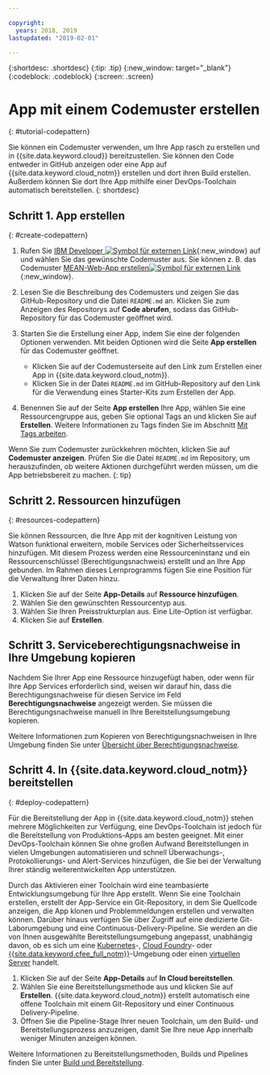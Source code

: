 ```yaml
---

copyright:
  years: 2018, 2019
lastupdated: "2019-02-01"

---
```


{:shortdesc: .shortdesc}
{:tip: .tip}
{:new_window: target="_blank"}
{:codeblock: .codeblock}
{:screen: .screen}

# App mit einem Codemuster erstellen
{: #tutorial-codepattern}

Sie können ein Codemuster verwenden, um Ihre App rasch zu erstellen und in {{site.data.keyword.cloud}} bereitzustellen. Sie können den Code entweder in GitHub anzeigen oder eine App auf {{site.data.keyword.cloud_notm}} erstellen und dort ihren Build erstellen. Außerdem können Sie dort Ihre App mithilfe einer DevOps-Toolchain automatisch bereitstellen.
{: shortdesc}

## Schritt 1. App erstellen
{: #create-codepattern}

1. Rufen Sie [IBM Developer ![Symbol für externen Link](../../icons/launch-glyph.svg "Symbol für externen Link")](https://developer.ibm.com/patterns/){:new_window} auf und wählen Sie das gewünschte Codemuster aus. Sie können z. B. das Codemuster [MEAN-Web-App erstellen![Symbol für externen Link](../../icons/launch-glyph.svg "Symbol für externen Link")](https://developer.ibm.com/patterns/build-a-mean-web-app/){:new_window}.

2. Lesen Sie die Beschreibung des Codemusters und zeigen Sie das GitHub-Repository und die Datei `README.md` an. Klicken Sie zum Anzeigen des Repositorys auf **Code abrufen**, sodass das GitHub-Repository für das Codemuster geöffnet wird.

3. Starten Sie die Erstellung einer App, indem Sie eine der folgenden Optionen verwenden. Mit beiden Optionen wird die Seite **App erstellen** für das Codemuster geöffnet.
    * Klicken Sie auf der Codemusterseite auf den Link zum Erstellen einer App in {{site.data.keyword.cloud_notm}}. 
    * Klicken Sie in der Datei `README.md` im GitHub-Repository auf den Link für die Verwendung eines Starter-Kits zum Erstellen der App. 

4. Benennen Sie auf der Seite **App erstellen** Ihre App, wählen Sie eine Ressourcengruppe aus, geben Sie optional Tags an und klicken Sie auf **Erstellen**. Weitere Informationen zu Tags finden Sie im Abschnitt [Mit Tags arbeiten](/docs/resources/tagging_resources.html#tag).

  Wenn Sie zum Codemuster zurückkehren möchten, klicken Sie auf **Codemuster anzeigen**. Prüfen Sie die Datei `README.md` im Repository, um herauszufinden, ob weitere Aktionen durchgeführt werden müssen, um die App betriebsbereit zu machen.
  {: tip}

## Schritt 2. Ressourcen hinzufügen
{: #resources-codepattern}

Sie können Ressourcen, die Ihre App mit der kognitiven Leistung von Watson funktional erweitern, mobile Services oder Sicherheitsservices hinzufügen. Mit diesem Prozess werden eine Ressourceninstanz und ein Ressourcenschlüssel (Berechtigungsnachweis) erstellt und an Ihre App gebunden. Im Rahmen dieses Lernprogramms fügen Sie eine Position für die Verwaltung Ihrer Daten hinzu.

1. Klicken Sie auf der Seite **App-Details** auf **Ressource hinzufügen**.
2. Wählen Sie den gewünschten Ressourcentyp aus. 
3. Wählen Sie Ihren Preisstrukturplan aus. Eine Lite-Option ist verfügbar.
4. Klicken Sie auf **Erstellen**.

## Schritt 3. Serviceberechtigungsnachweise in Ihre Umgebung kopieren

Nachdem Sie Ihrer App eine Ressource hinzugefügt haben, oder wenn für Ihre App Services erforderlich sind, weisen wir darauf hin, dass die Berechtigungsnachweise für diesen Service im Feld **Berechtigungsnachweise** angezeigt werden. Sie müssen die Berechtigungsnachweise manuell in Ihre Bereitstellungsumgebung kopieren.

Weitere Informationen zum Kopieren von Berechtigungsnachweisen in Ihre Umgebung finden Sie unter [Übersicht über Berechtigungsnachweise](/docs/apps/creds_overview.html).

## Schritt 4. In {{site.data.keyword.cloud_notm}} bereitstellen
{: #deploy-codepattern}

Für die Bereitstellung der App in {{site.data.keyword.cloud_notm}} stehen mehrere Möglichkeiten zur Verfügung, eine DevOps-Toolchain ist jedoch für die Bereitstellung von Produktions-Apps am besten geeignet. Mit einer DevOps-Toolchain können Sie ohne großen Aufwand Bereitstellungen in vielen Umgebungen automatisieren und schnell Überwachungs-, Protokollierungs- und Alert-Services hinzufügen, die Sie bei der Verwaltung Ihrer ständig weiterentwickelten App unterstützen.

Durch das Aktivieren einer Toolchain wird eine teambasierte Entwicklungsumgebung für Ihre App erstellt. Wenn Sie eine Toolchain erstellen, erstellt der App-Service ein Git-Repository, in dem Sie Quellcode anzeigen, die App klonen und Problemmeldungen erstellen und verwalten können. Darüber hinaus verfügen Sie über Zugriff auf eine dedizierte Git-Laborumgebung und eine Continuous-Delivery-Pipeline. Sie werden an die von Ihnen ausgewählte Bereitstellungsumgebung angepasst, unabhängig davon, ob es sich um eine [Kubernetes](/docs/containers/container_index.html#container_index)-, [Cloud Foundry](/docs/cloud-foundry-public/about-cf.html#about-cf)- oder [{{site.data.keyword.cfee_full_notm}}](/docs/cloud-foundry/index.html#about)-Umgebung oder einen [virtuellen Server](/docs/vsi/vsi_index.html) handelt.

1. Klicken Sie auf der Seite **App-Details** auf **In Cloud bereitstellen**.
2. Wählen Sie eine Bereitstellungsmethode aus und klicken Sie auf **Erstellen**. {{site.data.keyword.cloud_notm}} erstellt automatisch eine offene Toolchain mit einem Git-Repository und einer Continuous Delivery-Pipeline.
3. Öffnen Sie die Pipeline-Stage Ihrer neuen Toolchain, um den Build- und Bereitstellungsprozess anzuzeigen, damit Sie Ihre neue App innerhalb weniger Minuten anzeigen können.

Weitere Informationen zu Bereitstellungsmethoden, Builds und Pipelines finden Sie unter [Build und Bereitstellung](/docs/services/ContinuousDelivery/pipeline_build_deploy.html#deliverypipeline_build_deploy).

